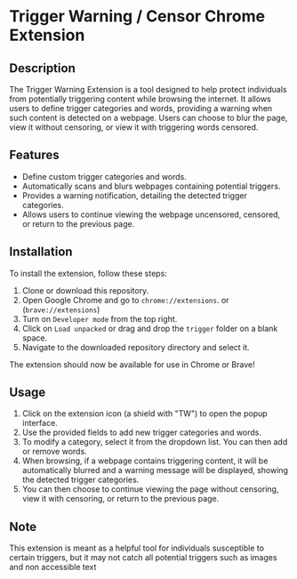 # Trigger Warning / Censor Chrome Extension

## Description

The Trigger Warning Extension is a tool designed to help protect individuals from potentially triggering content while browsing the internet. It allows users to define trigger categories and words, providing a warning when such content is detected on a webpage. Users can choose to blur the page, view it without censoring, or view it with triggering words censored.

## Features

- Define custom trigger categories and words.
- Automatically scans and blurs webpages containing potential triggers.
- Provides a warning notification, detailing the detected trigger categories.
- Allows users to continue viewing the webpage uncensored, censored, or return to the previous page.

## Installation

To install the extension, follow these steps:

1. Clone or download this repository.
2. Open Google Chrome and go to `chrome://extensions`. or (`brave://extensions`)
3. Turn on `Developer mode` from the top right.
4. Click on `Load unpacked` or drag and drop the `trigger` folder on a blank space.
5. Navigate to the downloaded repository directory and select it.

The extension should now be available for use in Chrome or Brave!

## Usage

1. Click on the extension icon (a shield with "TW") to open the popup interface.
2. Use the provided fields to add new trigger categories and words.
3. To modify a category, select it from the dropdown list. You can then add or remove words.
4. When browsing, if a webpage contains triggering content, it will be automatically blurred and a warning message will be displayed, showing the detected trigger categories.
5. You can then choose to continue viewing the page without censoring, view it with censoring, or return to the previous page.

## Note

This extension is meant as a helpful tool for individuals susceptible to certain triggers, but it may not catch all potential triggers such as images and non accessible text
